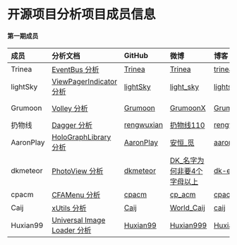 开源项目分析项目成员信息
============
#### 第一期成员

成员 | 分析文档 | GitHub | 微博 | 博客 | 其他 
:--|:--|:-- |:--  |:--  |:--
Trinea | [EventBus 分析](https://github.com/android-cn/android-open-project-analysis/tree/master/event-bus) | [Trinea](https://github.com/Trinea) | [Trinea](http://weibo.com/trinea) | [trinea.cn](http://www.trinea.cn) | [Trinea@Google Plus](https://plus.google.com/u/0/+Trineatrinea)  
 lightSky | [ViewPagerIndicator 分析](https://github.com/android-cn/android-open-project-analysis/tree/master/view-pager-indicator) | [lightSky](https://github.com/lightSky) | [light_sky](http://weibo.com/lightSkyStreet) | [lightskystreet](http://www.lightskystreet.com) | [skylightstreet@Google Plus](https://plus.google.com/+skylightstreet)  
 Grumoon | [Volley 分析](https://github.com/android-cn/android-open-project-analysis/tree/master/volley) | [Grumoon](https://github.com/grumoon) |[GrumoonX](http://weibo.com/u/2020325351) | [Grumoon](http://blog.csdn.net/grumoon) | [website](http://www.zhangxuzhou.cn),[Grumoon@Google Plus](https://plus.google.com/u/0/100937234485461240778/posts)  
扔物线 | [Dagger 分析](https://github.com/android-cn/android-open-project-analysis/tree/master/dagger) | [rengwuxian](https://github.com/rengwuxian) | [扔物线110](http://weibo.com/rengwuxian) | [rengwuxian.com](http://www.rengwuxian.com) | [rengwuxian@Google Plus](https://plus.google.com/u/0/108850809784645972390/posts)  
AaronPlay | [HoloGraphLibrary 分析](https://github.com/android-cn/android-open-project-analysis/tree/master/holographlibrary) | [AaronPlay](https://github.com/AaronPlay) | [安恒_觅 ](http://weibo.com/2371169647) | [aaronplay.me](http://aaronplay.me) |[Wu Aaron@Google Plus](https://plus.google.com/u/0/116898242506126477594)   
dkmeteor | [PhotoView 分析](https://github.com/android-cn/android-open-project-analysis/tree/master/photoview) | [dkmeteor](https://github.com/dkmeteor) | [DK_名字为何非要4个字母以上](http://weibo.com/u/2699012760)| [dk-exp.com](http://dk-exp.com/) | [Ding Ke@Google Plus](https://plus.google.com/u/0/107480528800824789567)
cpacm | [CFAMenu 分析](https://github.com/android-cn/android-open-project-analysis/tree/master/circular-floating-action-menu) | [cpacm](https://github.com/cpacm) | [cp_acm](http://weibo.com/u/3053253821) | [cpacm blog](http://www.cpacm.net/) | [cpacm@Google plus](https://plus.google.com/u/1/107131876005913932010/posts)
Caij | [xUtils 分析](https://github.com/android-cn/android-open-project-analysis/tree/master/xutils) | [Caij](https://github.com/Caij) | [World_Caij](http://weibo.com/2300562462/profile?topnav=1&wvr=6) | [caij](http://caij.github.io/) | [Caij@Google Plus](https://plus.google.com/u/0/)  
Huxian99 | [Universal Image Loader 分析](https://github.com/android-cn/android-open-project-analysis/tree/master/universal-image-loader) | [Huxian99](https://github.com/huxian99) |[Huxian999](http://weibo.com/1738682942) | [Huxian99](http://huxian99.github.io/) | [Huxian99@Google Plus](https://plus.google.com/115023889387276644931/posts)
